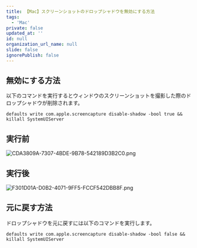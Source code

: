 ```yaml
---
title: 【Mac】スクリーンショットのドロップシャドウを無効にする方法
tags:
  - 'Mac'
private: false
updated_at: ''
id: null
organization_url_name: null
slide: false
ignorePublish: false
---
```


## 無効にする方法

以下のコマンドを実行するとウィンドウのスクリーンショットを撮影した際のドロップシャドウが削除されます。

```terminal
defaults write com.apple.screencapture disable-shadow -bool true && killall SystemUIServer
```

## 実行前

![CDA3809A-7307-4BDE-9B78-542189D3B2C0.png](https://qiita-image-store.s3.ap-northeast-1.amazonaws.com/0/2342443/20ecb311-2eba-46d0-a1af-042814a38d45.png)

## 実行後

![F301D01A-D0B2-4071-9FF5-FCCF542DBB8F.png](https://qiita-image-store.s3.ap-northeast-1.amazonaws.com/0/2342443/722df99e-f62f-4edb-b88f-5be2cc454590.png)

## 元に戻す方法

ドロップシャドウを元に戻すには以下のコマンドを実行します。

```terminal
defaults write com.apple.screencapture disable-shadow -bool false && killall SystemUIServer
```

